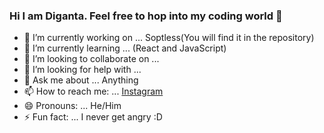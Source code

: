 ### Hi I am Diganta. Feel free to hop into my coding world 👋




- 🔭 I’m currently working on ... Soptless(You will find it in the repository)
- 🌱 I’m currently learning ... (React and JavaScript)
- 👯 I’m looking to collaborate on ...
- 🤔 I’m looking for help with ...
- 💬 Ask me about ... Anything 
- 📫 How to reach me: ...  [Instagram](https://www.instagram.com/shafiur_rahman_diganta/)
- 😄 Pronouns: ... He/Him
- ⚡ Fun fact: ... I never get angry :D
<!--
[LinkedIn](https://www.linkedin.com/in/md-shafiur-rahman-diganta-592a96202/)  
-->
